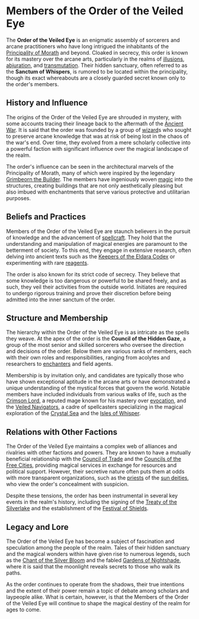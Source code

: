 # Members of the Order of the Veiled Eye

The **Order of the Veiled Eye** is an enigmatic assembly of sorcerers and arcane practitioners who have long intrigued the inhabitants of the [Principality of Morath](Principality%20of%20Morath.md) and beyond. Cloaked in secrecy, this order is known for its mastery over the arcane arts, particularly in the realms of [illusions](illusions.md), [abjuration](abjuration.md), and [transmutation](transmutation.md). Their hidden sanctuary, often referred to as the **Sanctum of Whispers**, is rumored to be located within the principality, though its exact whereabouts are a closely guarded secret known only to the order's members.

## History and Influence

The origins of the Order of the Veiled Eye are shrouded in mystery, with some accounts tracing their lineage back to the aftermath of the [Ancient War](Ancient%20War.md). It is said that the order was founded by a group of [wizard](wizard.md)s who sought to preserve arcane knowledge that was at risk of being lost in the chaos of the war's end. Over time, they evolved from a mere scholarly collective into a powerful faction with significant influence over the magical landscape of the realm.

The order's influence can be seen in the architectural marvels of the Principality of Morath, many of which were inspired by the legendary [Grimbeorn the Builder](Grimbeorn%20the%20Builder.md). The members have ingeniously woven [magic](magic.md) into the structures, creating buildings that are not only aesthetically pleasing but also imbued with enchantments that serve various protective and utilitarian purposes.

## Beliefs and Practices

Members of the Order of the Veiled Eye are staunch believers in the pursuit of knowledge and the advancement of [spellcraft](spellcraft.md). They hold that the understanding and manipulation of magical energies are paramount to the betterment of society. To this end, they engage in extensive research, often delving into ancient texts such as the [Keepers of the Eldara Codex](Keepers%20of%20the%20Eldara%20Codex.md) or experimenting with rare [reagents](reagents.md).

The order is also known for its strict code of secrecy. They believe that some knowledge is too dangerous or powerful to be shared freely, and as such, they veil their activities from the outside world. Initiates are required to undergo rigorous training and prove their discretion before being admitted into the inner sanctum of the order.

## Structure and Membership

The hierarchy within the Order of the Veiled Eye is as intricate as the spells they weave. At the apex of the order is the **Council of the Hidden Gaze**, a group of the most senior and skilled sorcerers who oversee the direction and decisions of the order. Below them are various ranks of members, each with their own roles and responsibilities, ranging from acolytes and researchers to [enchanters](enchanters.md) and field agents.

Membership is by invitation only, and candidates are typically those who have shown exceptional aptitude in the arcane arts or have demonstrated a unique understanding of the mystical forces that govern the world. Notable members have included individuals from various walks of life, such as the [Crimson Lord](Crimson%20Lord.md), a reputed mage known for his mastery over [evocation](evocation.md), and the [Veiled Navigators](Veiled%20Navigators.md), a cadre of spellcasters specializing in the magical exploration of the [Crystal Sea](Crystal%20Sea.md) and the [Isles of Whisper](Isles%20of%20Whisper.md).

## Relations with Other Factions

The Order of the Veiled Eye maintains a complex web of alliances and rivalries with other factions and powers. They are known to have a mutually beneficial relationship with the [Council of Trade](Council%20of%20Trade.md) and the [Councils of the Free Cities](Councils%20of%20the%20Free%20Cities.md), providing magical services in exchange for resources and political support. However, their secretive nature often puts them at odds with more transparent organizations, such as the [priests](priests.md) of the [sun deities](sun%20deities.md), who view the order's concealment with suspicion.

Despite these tensions, the order has been instrumental in several key events in the realm's history, including the signing of the [Treaty of the Silverlake](Treaty%20of%20the%20Silverlake.md) and the establishment of the [Festival of Shields](Festival%20of%20Shields.md).

## Legacy and Lore

The Order of the Veiled Eye has become a subject of fascination and speculation among the people of the realm. Tales of their hidden sanctuary and the magical wonders within have given rise to numerous legends, such as the [Chant of the Silver Bloom](Chant%20of%20the%20Silver%20Bloom.md) and the fabled [Gardens of Nightshade](Gardens%20of%20Nightshade.md), where it is said that the moonlight reveals secrets to those who walk its paths.

As the order continues to operate from the shadows, their true intentions and the extent of their power remain a topic of debate among scholars and laypeople alike. What is certain, however, is that the Members of the Order of the Veiled Eye will continue to shape the magical destiny of the realm for ages to come.